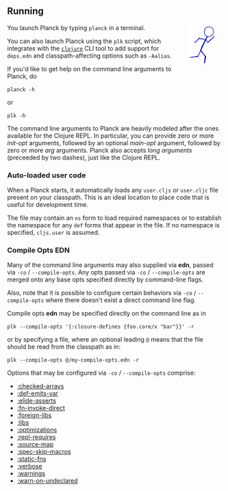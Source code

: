 ## Running

<img width="70" align="right" style="margin: 0ex 1em" src="img/running.jpg">

You launch Planck by typing `planck` in a terminal.

You can also launch Planck using the `plk` script, which integrates with the [`clojure`](https://clojure.org/guides/getting_started) CLI tool to add support for `deps.edn` and classpath-affecting options such as `-Aalias`.

If you'd like to get help on the command line arguments to Planck, do

```
planck -h
```

or

```
plk -h
```

The command line arguments to Planck are heavily modeled after the ones available for the Clojure REPL. In particular, you can provide zero or more _init-opt_ arguments, followed by an optional _main-opt_ argument, followed by zero or more _arg_ arguments. Planck also accepts _long arguments_ (preceeded by two dashes), just like the Clojure REPL.

### Auto-loaded user code

When a Planck starts, it automatically loads any `user.cljs` or `user.cljc` 
file present on your classpath. This is an ideal location to place code
that is useful for development time.

The file may contain an `ns` form to load required namespaces or to establish 
the namespace for any `def` forms that appear in the file. If no namespace 
is specified, `cljs.user` is assumed.
 

### Compile Opts EDN

Many of the command line arguments may also supplied via **edn**, passed via `-co` / `--compile-opts`. Any opts passed via `-co` / `--compile-opts` are merged onto any base opts specified directly by command-line flags.

Also, note that it is possible to configure certain behaviors via `-co` / `--compile-opts` where there doesn't exist a direct command line flag.

Compile opts **edn** may be specified directly on the command line as in

```
plk --compile-opts '{:closure-defines {foo.core/x "bar"}}' -r
```

or by specifying a file, where an optional leading `@` means that the file should be read from the classpath as in:

```
plk --compile-opts @/my-compile-opts.edn -r
```

Options that may be configured via `-co` / `--compile-opts` comprise:

- [:checked-arrays](https://clojurescript.org/reference/compiler-options#checked-arrays)
- [:def-emits-var](https://clojurescript.org/reference/repl-options#def-emits-var)
- [:elide-asserts](https://clojurescript.org/reference/compiler-options#elide-asserts)
- [:fn-invoke-direct](https://clojurescript.org/reference/compiler-options#fn-invoke-direct)
- [:foreign-libs](https://clojurescript.org/reference/compiler-options#foreign-libs)
- [:libs](https://clojurescript.org/reference/compiler-options#libs)
- [:optimizations](https://clojurescript.org/reference/compiler-options#optimizations)
- [:repl-requires](https://clojurescript.org/reference/repl-options#repl-requires)
- [:source-map](https://clojurescript.org/reference/compiler-options#source-map)
- [:spec-skip-macros](https://clojurescript.org/reference/compiler-options#spec-skip-macros)
- [:static-fns](https://clojurescript.org/reference/compiler-options#static-fns)
- [:verbose](https://clojurescript.org/reference/compiler-options#verbose)
- [:warnings](https://clojurescript.org/reference/compiler-options#warnings)
- [:warn-on-undeclared](https://clojurescript.org/reference/repl-options#warn-on-undeclared)
